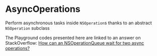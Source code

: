 # AsyncOperations
Perform asynchronous tasks inside `NSOperation`s thanks to an abstract `NSOperation` subclass

The Playground codes presented here are linked to an answer on StackOverflow: [How can an NSOperationQueue wait for two async operations?](http://stackoverflow.com/a/39309450/1966109)
